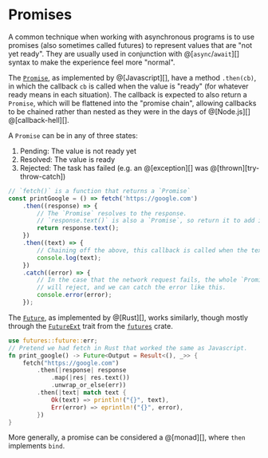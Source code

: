 # Promises

A common technique when working with asynchronous programs is to use promises
(also sometimes called futures) to represent values that are "not yet ready".
They are usually used in conjunction with @[`async`/`await`][] syntax to make
the experience feel more "normal".

The [`Promise`][promise], as implemented by @[Javascript][], have a method `.then(cb)`, in
which the callback `cb` is called when the value is "ready" (for whatever
ready means in each situation). The callback is expected to also return a
`Promise`, which will be flattened into the "promise chain", allowing callbacks
to be chained rather than nested as they were in the days of @[Node.js][]
@[callback-hell][].

[promise]: https://developer.mozilla.org/en-US/docs/Web/JavaScript/Reference/Global_Objects/Promise

A `Promise` can be in any of three states:
1.  Pending: The value is not ready yet
2.  Resolved: The value is ready
3.  Rejected: The task has failed (e.g. an @[exception][] was @[thrown][try-throw-catch])

```javascript
// `fetch()` is a function that returns a `Promise`
const printGoogle = () => fetch('https://google.com')
    .then((response) => {
        // The `Promise` resolves to the response.
        // `response.text()` is also a `Promise`, so return it to add it to the chain.
        return response.text();
    })
    .then((text) => {
        // Chaining off the above, this callback is called when the text is ready.
        console.log(text);
    })
    .catch((error) => {
        // In the case that the network request fails, the whole `Promise` chain
        // will reject, and we can catch the error like this.
        console.error(error);
    });
```

The [`Future`][future], as implemented by @[Rust][], works similarly, though mostly through
the [`FutureExt`][future-ext] trait from the [`futures`][futures] crate.

```rust
use futures::future::err;
// Pretend we had fetch in Rust that worked the same as Javascript.
fn print_google() -> Future<Output = Result<(), _>> {
    fetch("https://google.com")
        .then(|response| response
            .map(|res| res.text())
            .unwrap_or_else(err))
        .then(|text| match text {
            Ok(text) => println!("{}", text),
            Err(error) => eprintln!("{}", error),
        })
}
```

[future]: https://doc.rust-lang.org/std/future/trait.Future.html
[future-ext]: https://docs.rs/futures/0.3.15/futures/future/trait.FutureExt.html
[futures]: https://docs.rs/futures/0.3.15/futures/index.html

More generally, a promise can be considered a @[monad][], where `then` implements `bind`.
